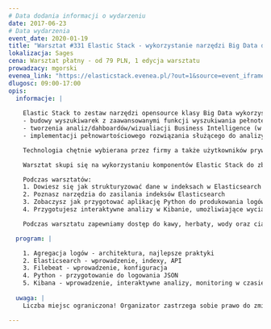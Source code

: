 ```yaml
---
# Data dodania informacji o wydarzeniu
date: 2017-06-23
# Data wydarzenia
event_date: 2020-01-19
title: "Warsztat #331 Elastic Stack - wykorzystanie narzędzi Big Data do agregacji i analizy logów"
lokalizacja: Sages
cena: Warsztat płatny - od 79 PLN, 1 edycja warsztatu
prowadzacy: mgorski
evenea_link: "https://elasticstack.evenea.pl/?out=1&source=event_iframe"
dlugosc: 09:00-17:00
opis:
  informacje: |
    
    Elastic Stack to zestaw narzędzi opensource klasy Big Data wykorzystywany m.in. do:
    - budowy wyszukiwarek z zaawansowanymi funkcji wyszukiwania pełnotekstowego (na wzór Google Search)
    - tworzenia analiz/dahboardów/wizualiacji Business Intelligence (w tym wizualizacji danych geolokalizacyjnych)
    - implementacji pełnowartościowego rozwiązania służącego do analizy logów aplikacyjnych czy metryk

    Technologia chętnie wybierana przez firmy a także użytkowników prywatnych ze względu na ogromny wachlarz możliwości, duże wsparcie społeczności i świetną dokumentację, znacząco obniżającą próg wejścia dla nowych użytkowników.

    Warsztat skupi się na wykorzystaniu komponentów Elastic Stack do zbierania i analizy logów aplikacyjnych.

    Podczas warsztatów:
    1. Dowiesz się jak strukturyzować dane w indeksach w Elasticsearch
    2. Poznasz narzędzia do zasilania indeksów Elasticsearch
    3. Zobaczysz jak przygotować aplikację Python do produkowania logów w odpowiednim formacie
    4. Przygotujesz interaktywne analizy w Kibanie, umożliwiające wyciąganie wniosków z zebranych danych

    Podczas warsztatu zapewniamy dostęp do kawy, herbaty, wody oraz ciastek. W porze obiadowej zapewniamy pizzę w wersji mięsnej lub wegetariańskiej.

  program: |

    1. Agregacja logów - architektura, najlepsze praktyki
    2. Elasticsearch - wprowadzenie, indexy, API
    3. Filebeat - wprowadzenie, konfiguracja
    4. Python - przygotowanie do logowania JSON
    5. Kibana - wprowadzenie, interaktywne analizy, monitoring w czasie rzeczywistym
    
  uwaga: |
    Liczba miejsc ograniczona! Organizator zastrzega sobie prawo do zmiany lokalizacji wydarzenia oraz jego odwołania w przypadku niezgłoszenia się minimalnej liczby uczestników.

---
```

